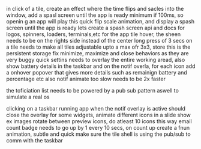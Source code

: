 in click of a tile, create an effect where the time flips and sacles into the window, add a spasl screen until the app is ready minimum if 100ms, so openin g an app will play this quick flip scale animation, and display a spash screen until the app is ready
lets create a spash screen api and docs for logos, spinners, loaders, terminals,etc
for the app tile hover, the sheen needs to be on the rights side instead of the center
long press of 3 secs on a tile needs to make all tiles adjustable upto a max ofr 3x3, store this is the persistent storage
fix minimize, maximize and close behaviors as they are very buggy
quick settins needs to overlay the entire working aread, also show battery details in the taskbar and on the notif overla, for each icon add a onhover popover that gives more details such as remainign battery and percentage etc
also notif animate too slow needs to be 2x faster

the toficiation list needs to be powered by a pub sub pattern aswell to simulate a real os

clicking on a taskbar running app when the notif overlay is active should close the overlay
for some widgets, animate different icons in a slide show ex
images rotate between preview icons, do atleast 10 icons this way
email count badge needs to go up by 1 every 10 secs, on count up create a fnun animation, subtle and quick
make sure the tile shell is using the pub/sub to comm with the taskbar
